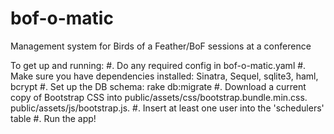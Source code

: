 # bof-o-matic
Management system for Birds of a Feather/BoF sessions at a conference

To get up and running:
#. Do any required config in bof-o-matic.yaml
#. Make sure you have dependencies installed: Sinatra, Sequel, sqlite3, haml, bcrypt
#. Set up the DB schema: rake db:migrate
#. Download a current copy of Bootstrap CSS into
public/assets/css/bootstrap.bundle.min.css.
public/assets/js/bootstrap.js.
#. Insert at least one user into the 'schedulers' table
#. Run the app!
